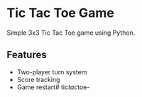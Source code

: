# Tic Tac Toe Game
Simple 3x3 Tic Tac Toe game using Python.

## Features
- Two-player turn system
- Score tracking
- Game restart#   t i c _ t a c _ t o e -  
 